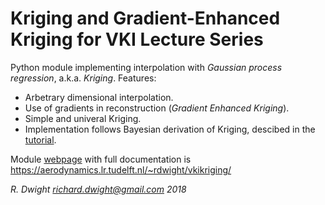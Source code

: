 Kriging and Gradient-Enhanced Kriging for VKI Lecture Series
=============================================================

Python module implementing interpolation with *Gaussian process regression*, a.k.a. *Kriging*.
Features:

- Arbetrary dimensional interpolation.
- Use of gradients in reconstruction (*Gradient Enhanced Kriging*).
- Simple and univeral Kriging.
- Implementation follows Bayesian derivation of Kriging, descibed in the [tutorial](./docs/Notes_v3_2018-08.pdf).

Module [webpage](https://aerodynamics.lr.tudelft.nl/~rdwight/vkikriging/) with full documentation is 
https://aerodynamics.lr.tudelft.nl/~rdwight/vkikriging/

*R. Dwight <richard.dwight@gmail.com> 2018*
